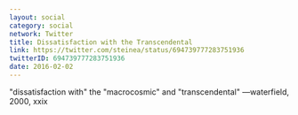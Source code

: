 ```yaml
---
layout: social
category: social
network: Twitter
title: Dissatisfaction with the Transcendental
link: https://twitter.com/steinea/status/694739777283751936
twitterID: 694739777283751936
date: 2016-02-02
---
```


"dissatisfaction with" the "macrocosmic" and "transcendental" —waterfield, 2000, xxix
